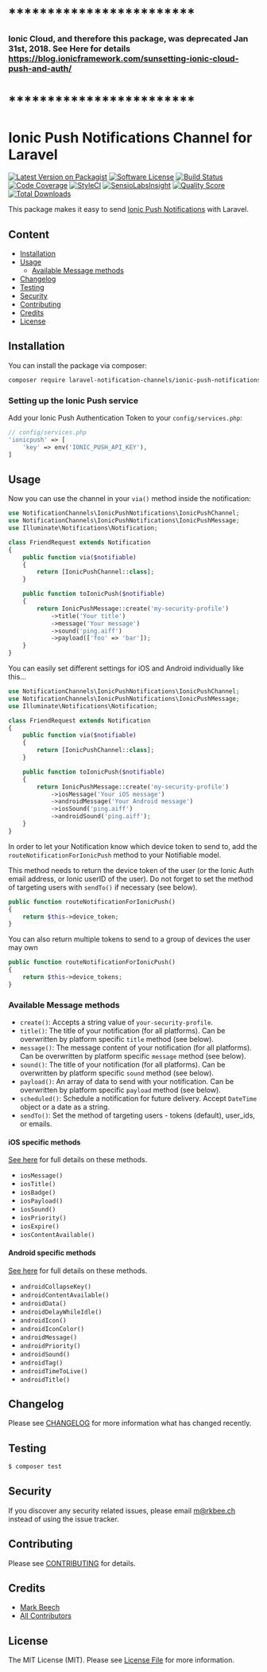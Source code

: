 # ************************
### Ionic Cloud, and therefore this package, was deprecated Jan 31st, 2018. See Here for details https://blog.ionicframework.com/sunsetting-ionic-cloud-push-and-auth/
# ************************

# Ionic Push Notifications Channel for Laravel

[![Latest Version on Packagist](https://img.shields.io/packagist/v/laravel-notification-channels/ionic-push-notifications.svg?style=flat-square)](https://packagist.org/packages/laravel-notification-channels/ionic-push-notifications)
[![Software License](https://img.shields.io/badge/license-MIT-brightgreen.svg?style=flat-square)](LICENSE.md)
[![Build Status](https://img.shields.io/travis/laravel-notification-channels/ionic-push-notifications/master.svg?style=flat-square)](https://travis-ci.org/laravel-notification-channels/ionic-push-notifications)
[![Code Coverage](https://img.shields.io/scrutinizer/coverage/g/laravel-notification-channels/ionic-push-notifications/master.svg?style=flat-square)](https://scrutinizer-ci.com/g/laravel-notification-channels/ionic-push-notifications/?branch=master)
[![StyleCI](https://styleci.io/repos/65854274/shield)](https://styleci.io/repos/65854274)
[![SensioLabsInsight](https://img.shields.io/sensiolabs/i/d4c4c26c-a469-40ce-903b-cd49d2269373.svg?style=flat-square)](https://insight.sensiolabs.com/projects/d4c4c26c-a469-40ce-903b-cd49d2269373)
[![Quality Score](https://img.shields.io/scrutinizer/g/laravel-notification-channels/ionic-push-notifications.svg?style=flat-square)](https://scrutinizer-ci.com/g/laravel-notification-channels/ionic-push-notifications)
[![Total Downloads](https://img.shields.io/packagist/dt/laravel-notification-channels/ionic-push-notifications.svg?style=flat-square)](https://packagist.org/packages/laravel-notification-channels/ionic-push-notifications)

This package makes it easy to send [Ionic Push Notifications](http://docs.ionic.io/docs/push-overview) with Laravel.

## Content

- [Installation](#installation)
- [Usage](#usage)
	- [Available Message methods](#available-message-methods)
- [Changelog](#changelog)
- [Testing](#testing)
- [Security](#security)
- [Contributing](#contributing)
- [Credits](#credits)
- [License](#license)


## Installation

You can install the package via composer:

``` bash
composer require laravel-notification-channels/ionic-push-notifications
```

### Setting up the Ionic Push service

Add your Ionic Push Authentication Token to your `config/services.php`:

```php
// config/services.php
'ionicpush' => [
    'key' => env('IONIC_PUSH_API_KEY'),
]
```


## Usage

Now you can use the channel in your `via()` method inside the notification:

```php
use NotificationChannels\IonicPushNotifications\IonicPushChannel;
use NotificationChannels\IonicPushNotifications\IonicPushMessage;
use Illuminate\Notifications\Notification;

class FriendRequest extends Notification
{
    public function via($notifiable)
    {
        return [IonicPushChannel::class];
    }

    public function toIonicPush($notifiable)
    {
        return IonicPushMessage::create('my-security-profile')
            ->title('Your title')
            ->message('Your message')
            ->sound('ping.aiff')
            ->payload(['foo' => 'bar']);
    }
}
```

You can easily set different settings for iOS and Android individually like this...

```php
use NotificationChannels\IonicPushNotifications\IonicPushChannel;
use NotificationChannels\IonicPushNotifications\IonicPushMessage;
use Illuminate\Notifications\Notification;

class FriendRequest extends Notification
{
    public function via($notifiable)
    {
        return [IonicPushChannel::class];
    }

    public function toIonicPush($notifiable)
    {
        return IonicPushMessage::create('my-security-profile')
            ->iosMessage('Your iOS message')
            ->androidMessage('Your Android message')
            ->iosSound('ping.aiff')
            ->androidSound('ping.aiff');
    }
}
```

In order to let your Notification know which device token to send to, add the `routeNotificationForIonicPush` method to your Notifiable model.

This method needs to return the device token of the user (or the Ionic Auth email address, or Ionic userID of the user).
Do not forget to set the method of targeting users with `sendTo()` if necessary (see below).

```php
public function routeNotificationForIonicPush()
{
    return $this->device_token;
}
```

You can also return multiple tokens to send to a group of devices the user may own


```php
public function routeNotificationForIonicPush()
{
    return $this->device_tokens;
}
```

### Available Message methods

- `create()`: Accepts a string value of `your-security-profile`.
- `title()`: The title of your notification (for all platforms). Can be overwritten by platform specific `title` method (see below).
- `message()`: The message content of your notification (for all platforms). Can be overwritten by platform specific `message` method (see below). 
- `sound()`: The title of your notification (for all platforms). Can be overwritten by platform specific `sound` method (see below).
- `payload()`: An array of data to send with your notification. Can be overwritten by platform specific `payload` method (see below).
- `scheduled()`: Schedule a notification for future delivery. Accept `DateTime` object or a date as a string.
- `sendTo()`: Set the method of targeting users - tokens (default), user_ids, or emails.

#### iOS specific methods
[See here](http://legacy.docs.ionic.io/v2.0.0-beta/docs/push-sending-push#section-basic-api-usage) for full details on these methods.
- `iosMessage()`
- `iosTitle()`
- `iosBadge()`
- `iosPayload()`
- `iosSound()`
- `iosPriority()`
- `iosExpire()`
- `iosContentAvailable()`

#### Android specific methods
[See here](http://legacy.docs.ionic.io/v2.0.0-beta/docs/push-sending-push#section-basic-api-usage) for full details on these methods.
- `androidCollapseKey()`
- `androidContentAvailable()`
- `androidData()`
- `androidDelayWhileIdle()`
- `androidIcon()`
- `androidIconColor()`
- `androidMessage()`
- `androidPriority()`
- `androidSound()`
- `androidTag()`
- `androidTimeToLive()`
- `androidTitle()`


## Changelog

Please see [CHANGELOG](CHANGELOG.md) for more information what has changed recently.

## Testing

``` bash
$ composer test
```

## Security

If you discover any security related issues, please email m@rkbee.ch instead of using the issue tracker.

## Contributing

Please see [CONTRIBUTING](CONTRIBUTING.md) for details.

## Credits

- [Mark Beech](https://github.com/JayBizzle)
- [All Contributors](../../contributors)

## License

The MIT License (MIT). Please see [License File](LICENSE.md) for more information.
